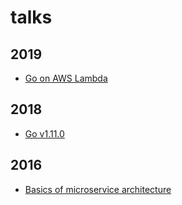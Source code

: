 # talks

## 2019

- [Go on AWS Lambda](https://talks.godoc.org/github.com/matejb/talks/2019/GoOnAwsLambda/GoOnAwsLambda.slide#1)

## 2018

- [Go v1.11.0](https://talks.godoc.org/github.com/talks/2018/go1.11/go1.11.slide#1)

## 2016

- [Basics of microservice architecture](https://talks.godoc.org/github.com/talks/2016/basics-of-microservice-architecture.slide#1)
